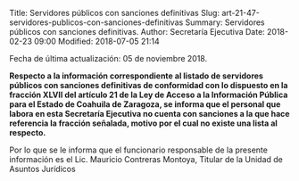 Title: Servidores públicos con sanciones definitivas
Slug: art-21-47-servidores-publicos-con-sanciones-definitivas
Summary: Servidores públicos con sanciones definitivas.
Author: Secretaría Ejecutiva
Date: 2018-02-23 09:00
Modified: 2018-07-05 21:14


Fecha de última actualización: 05 de noviembre 2018.

**Respecto a la información correspondiente al listado de servidores
públicos con sanciones definitivas de conformidad con lo dispuesto en
la fracción XLVII del artículo 21 de la Ley de Acceso a la Información
Pública para el Estado de Coahuila de Zaragoza, se informa que el
personal que labora en esta Secretaría Ejecutiva no cuenta con
sanciones a la que hace referencia la fracción señalada, motivo por el
cual no existe una lista al respecto.**

Por lo que se le informa que el funcionario responsable de la presente
información es el Lic. Mauricio Contreras Montoya, Titular de la Unidad
de Asuntos Jurídicos
